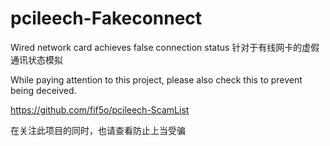 # pcileech-Fakeconnect
Wired network card achieves false connection status
针对于有线网卡的虚假通讯状态模拟

While paying attention to this project, please also check this to prevent being deceived.

https://github.com/fif5o/pcileech-ScamList 

在关注此项目的同时，也请查看防止上当受骗
